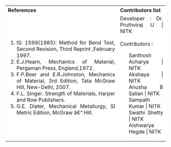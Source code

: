 <table style="text-align:justify;margin-top: 15px">
  <tbody>
    <tr style="background-color: white">
      <th>References</th>
      <th>Contributors list</th>
    </tr>
    <tr style="background-color: white;">
    <td style="width: 70%">
    <ol>
<li>IS: 1599(1985): Method for Bend Test, Second Revision, Third Reprint ,February 1997.</li>
<li>E.J.Hearn, Mechanics of Material, Pergaman Press, England,1972.</li>
<li>F.P.Beer and E.R.Johnston, Mechanics of Material, 3rd Edition, Tata McGraw Hill, New-Delhi, 2007.</li>
<li>F.L. Singer. Strength of Materials, Harper and Row Publishers.</li>
<li>G.E. Diater, Mechanical Metallurgy, SI Metric Edition, McGraw â€“ Hill.</li>
    </ol>
  </td>
  <td>Developer : Dr. Pruthviraj U | NITK<br><br>
  Contributors :
  <ul style="list-style-type: none;">
  <li>Santhosh Acharya | NITK</li>
  <li>Akshaya | NITK</li>
  <li>Anusha B Salian | NITK</li>
  <li>Sampath Kumar | NITK</li>
  <li>Swathi Shetty | NITK</li>
  <li>Aishwarya Hegde | NITK</li>
  </ul></td>
  </tr>

  </tbody>
</table>
